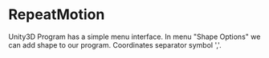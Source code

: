 # RepeatMotion
Unity3D
Program has a simple menu interface. 
In menu "Shape Options" we can add shape to our program. Coordinates separator symbol ','.
